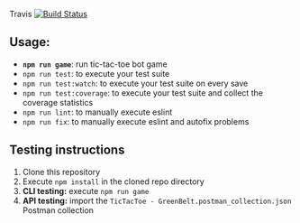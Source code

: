 Travis [![Build Status](https://travis-ci.com/cpibm/greenbelt-tictactoe.svg?branch=main)](https://travis-ci.com/cpibm/greenbelt-tictactoe)

## Usage:
- **`npm run game`**: run tic-tac-toe bot game
- `npm run test`: to execute your test suite
- `npm run test:watch`: to execute your test suite on every save
- `npm run test:coverage`: to execute your test suite and collect the coverage statistics
- `npm run lint`: to manually execute eslint
- `npm run fix`: to manually execute eslint and autofix problems

## Testing instructions
 1. Clone this repository
 2. Execute `npm install` in the cloned repo directory
 3. **CLI testing:** execute `npm run game`
 4. **API testing:** import the `TicTacToe - GreenBelt.postman_collection.json` Postman collection
